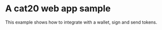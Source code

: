 # A cat20 web app sample


This example shows how to integrate with a wallet, sign and send tokens.


